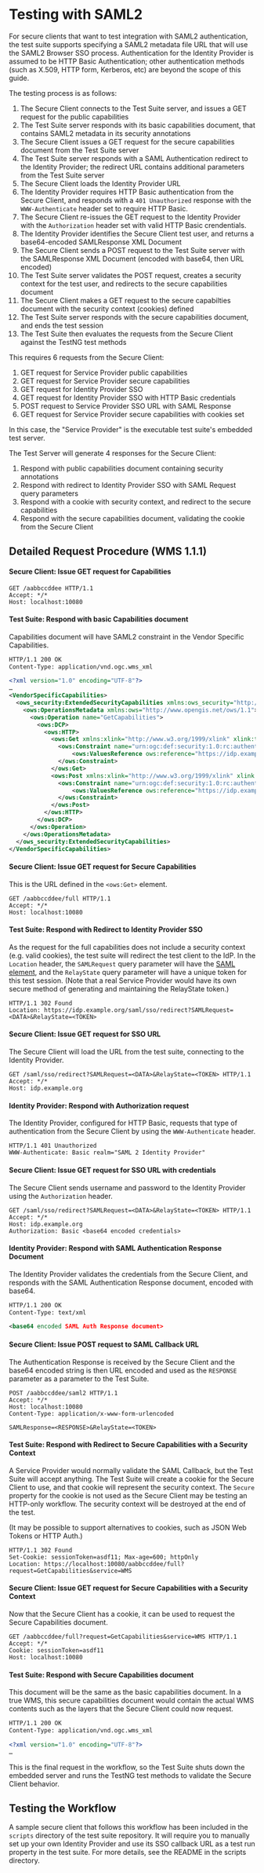 
# Testing with SAML2

For secure clients that want to test integration with SAML2 authentication, the test suite supports specifying a SAML2 metadata file URL that will use the SAML2 Browser SSO process. Authentication for the Identity Provider is assumed to be HTTP Basic Authentication; other authentication methods (such as X.509, HTTP form, Kerberos, etc) are beyond the scope of this guide.

The testing process is as follows:

1. The Secure Client connects to the Test Suite server, and issues a GET request for the public capabilities
2. The Test Suite server responds with its basic capabilities document, that contains SAML2 metadata in its security annotations
3. The Secure Client issues a GET request for the secure capabilities document from the Test Suite server
4. The Test Suite server responds with a SAML Authentication redirect to the Identity Provider; the redirect URL contains additional parameters from the Test Suite server
5. The Secure Client loads the Identity Provider URL
6. The Identity Provider requires HTTP Basic authentication from the Secure Client, and responds with a `401 Unauthorized` response with the `WWW-Authenticate` header set to require HTTP Basic.
7. The Secure Client re-issues the GET request to the Identity Provider with the `Authorization` header set with valid HTTP Basic crendentials.
8. The Identity Provider identifies the Secure Client test user, and returns a base64-encoded SAMLResponse XML Document
9. The Secure Client sends a POST request to the Test Suite server with the SAMLResponse XML Document (encoded with base64, then URL encoded)
10. The Test Suite server validates the POST request, creates a security context for the test user, and redirects to the secure capabilities document
11. The Secure Client makes a GET request to the secure capabilties document with the security context (cookies) defined
12. The Test Suite server responds with the secure capabilities document, and ends the test session
13. The Test Suite then evaluates the requests from the Secure Client against the TestNG test methods

This requires 6 requests from the Secure Client:

1. GET request for Service Provider public capabilities
2. GET request for Service Provider secure capabilities
3. GET request for Identity Provider SSO
4. GET request for Identity Provider SSO with HTTP Basic credentials
5. POST request to Service Provider SSO URL with SAML Response
6. GET request for Service Provider secure capabilities with cookies set

In this case, the "Service Provider" is the executable test suite's embedded test server.

The Test Server will generate 4 responses for the Secure Client:

1. Respond with public capabilities document containing security annotations
2. Respond with redirect to Identity Provider SSO with SAML Request query parameters
3. Respond with a cookie with security context, and redirect to the secure capabilities
4. Respond with the secure capabilities document, validating the cookie from the Secure Client

## Detailed Request Procedure (WMS 1.1.1)

#### Secure Client: Issue GET request for Capabilities

```
GET /aabbccddee HTTP/1.1
Accept: */*
Host: localhost:10080
```

#### Test Suite: Respond with basic Capabilities document

Capabilities document will have SAML2 constraint in the Vendor Specific Capabilities.

```xml
HTTP/1.1 200 OK
Content-Type: application/vnd.ogc.wms_xml

<?xml version="1.0" encoding="UTF-8"?>
…
<VendorSpecificCapabilities>
  <ows_security:ExtendedSecurityCapabilities xmlns:ows_security="http://www.opengis.net/security/1.0">
    <ows:OperationsMetadata xmlns:ows="http://www.opengis.net/ows/1.1">
      <ows:Operation name="GetCapabilities">
        <ows:DCP>
          <ows:HTTP>
            <ows:Get xmlns:xlink="http://www.w3.org/1999/xlink" xlink:type="simple" xlink:href="https://localhost:10080/aabbccddee/full">
              <ows:Constraint name="urn:ogc:def:security:1.0:rc:authentication:saml2">
                  <ows:ValuesReference ows:reference="https://idp.example.org/saml/sso"/>
              </ows:Constraint>
            </ows:Get>
            <ows:Post xmlns:xlink="http://www.w3.org/1999/xlink" xlink:type="simple" xlink:href="https://localhost:10080/aabbccddee/full">
              <ows:Constraint name="urn:ogc:def:security:1.0:rc:authentication:saml2">
                  <ows:ValuesReference ows:reference="https://idp.example.org/saml/sso"/>
              </ows:Constraint>
            </ows:Post>
          </ows:HTTP>
        </ows:DCP>
      </ows:Operation>
    </ows:OperationsMetadata>
  </ows_security:ExtendedSecurityCapabilities>
</VendorSpecificCapabilities>
```

#### Secure Client: Issue GET request for Secure Capabilities

This is the URL defined in the `<ows:Get>` element.

```
GET /aabbccddee/full HTTP/1.1
Accept: */*
Host: localhost:10080
```

#### Test Suite: Respond with Redirect to Identity Provider SSO

As the request for the full capabilities does not include a security context (e.g. valid cookies), the test suite will redirect the test client to the IdP. In the `Location` header, the `SAMLRequest` query parameter will have the [SAML element](https://en.wikipedia.org/wiki/SAML_2.0#SP_Redirect_Request;_IdP_POST_Response), and the `RelayState` query parameter will have a unique token for this test session. (Note that a real Service Provider would have its own secure method of generating and maintaining the RelayState token.)

```
HTTP/1.1 302 Found
Location: https://idp.example.org/saml/sso/redirect?SAMLRequest=<DATA>&RelayState=<TOKEN>
```

#### Secure Client: Issue GET request for SSO URL

The Secure Client will load the URL from the test suite, connecting to the Identity Provider.

```
GET /saml/sso/redirect?SAMLRequest=<DATA>&RelayState=<TOKEN> HTTP/1.1
Accept: */*
Host: idp.example.org
```

#### Identity Provider: Respond with Authorization request

The Identity Provider, configured for HTTP Basic, requests that type of authentication from the Secure Client by using the `WWW-Authenticate` header.

```
HTTP/1.1 401 Unauthorized
WWW-Authenticate: Basic realm="SAML 2 Identity Provider"
```

#### Secure Client: Issue GET request for SSO URL with credentials

The Secure Client sends username and password to the Identity Provider using the `Authorization` header.

```
GET /saml/sso/redirect?SAMLRequest=<DATA>&RelayState=<TOKEN> HTTP/1.1
Accept: */*
Host: idp.example.org
Authorization: Basic <base64 encoded credentials>
```

#### Identity Provider: Respond with SAML Authentication Response Document

The Identity Provider validates the credentials from the Secure Client, and responds with the SAML Authentication Response document, encoded with base64.

```xml
HTTP/1.1 200 OK
Content-Type: text/xml

<base64 encoded SAML Auth Response document>
```

#### Secure Client: Issue POST request to SAML Callback URL

The Authentication Response is received by the Secure Client and the base64 encoded string is then URL encoded and used as the `RESPONSE` parameter as a parameter to the Test Suite.

```
POST /aabbccddee/saml2 HTTP/1.1
Accept: */*
Host: localhost:10080
Content-Type: application/x-www-form-urlencoded

SAMLResponse=<RESPONSE>&RelayState=<TOKEN>
```

#### Test Suite: Respond with Redirect to Secure Capabilities with a Security Context

A Service Provider would normally validate the SAML Callback, but the Test Suite will accept anything. The Test Suite will create a cookie for the Secure Client to use, and that cookie will represent the security context. The `Secure` property for the cookie is not used as the Secure Client may be testing an HTTP-only workflow. The security context will be destroyed at the end of the test.

(It may be possible to support alternatives to cookies, such as JSON Web Tokens or HTTP Auth.)

```
HTTP/1.1 302 Found
Set-Cookie: sessionToken=asdf11; Max-age=600; httpOnly
Location: https://localhost:10080/aabbccddee/full?request=GetCapabilities&service=WMS
```

#### Secure Client: Issue GET request for Secure Capabilities with a Security Context

Now that the Secure Client has a cookie, it can be used to request the Secure Capabilities document.

```
GET /aabbccddee/full?request=GetCapabilities&service=WMS HTTP/1.1
Accept: */*
Cookie: sessionToken=asdf11
Host: localhost:10080
```

#### Test Suite: Respond with Secure Capabilities document

This document will be the same as the basic capabilities document. In a true WMS, this secure capabilities document would contain the actual WMS contents such as the layers that the Secure Client could now request.

```xml
HTTP/1.1 200 OK
Content-Type: application/vnd.ogc.wms_xml

<?xml version="1.0" encoding="UTF-8"?>
…
```

This is the final request in the workflow, so the Test Suite shuts down the embedded server and runs the TestNG test methods to validate the Secure Client behavior.

## Testing the Workflow

A sample secure client that follows this workflow has been included in the `scripts` directory of the test suite repository. It will require you to manually set up your own Identity Provider and use its SSO callback URL as a test run property in the test suite. For more details, see the README in the scripts directory.
